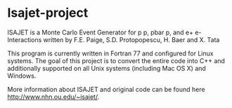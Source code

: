 # Isajet-project

ISAJET is a Monte Carlo Event Generator for p p, pbar p, and e+ e- Interactions
written by
F.E. Paige, S.D. Protopopescu, H. Baer and X. Tata

This program is currently written in Fortran 77 and configured for Linux systems.
The goal of this project is to convert the entire code into C++ and additionally supported on all Unix systems (including Mac OS X) and Windows.

More information about ISAJET and original code can be found here http://www.nhn.ou.edu/~isajet/.
